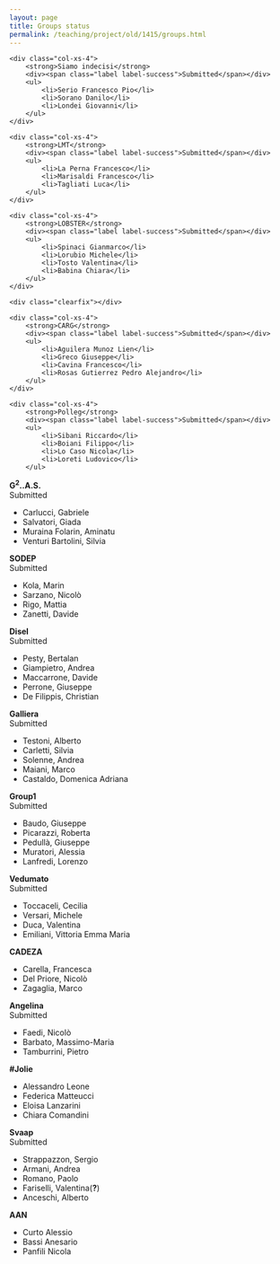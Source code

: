 ```yaml
---
layout: page
title: Groups status
permalink: /teaching/project/old/1415/groups.html
---
```


<div class="container-fluid">

	<div class="col-xs-4">
		<strong>Siamo indecisi</strong>
		<div><span class="label label-success">Submitted</span></div>
		<ul>
			<li>Serio Francesco Pio</li>
			<li>Sorano Danilo</li>
			<li>Londei Giovanni</li>
		</ul>
	</div>

	<div class="col-xs-4">
		<strong>LMT</strong>
		<div><span class="label label-success">Submitted</span></div>
		<ul>
			<li>La Perna Francesco</li>
			<li>Marisaldi Francesco</li>
			<li>Tagliati Luca</li>
		</ul>
	</div>

	<div class="col-xs-4">
		<strong>LOBSTER</strong>
		<div><span class="label label-success">Submitted</span></div>
		<ul>
			<li>Spinaci Gianmarco</li>
			<li>Lorubio Michele</li>
			<li>Tosto Valentina</li>
			<li>Babina Chiara</li>
		</ul>
	</div>

	<div class="clearfix"></div>

	<div class="col-xs-4">
		<strong>CARG</strong>
		<div><span class="label label-success">Submitted</span></div>
		<ul>
			<li>Aguilera Munoz Lien</li>
			<li>Greco Giuseppe</li>
			<li>Cavina Francesco</li>
			<li>Rosas Gutierrez Pedro Alejandro</li>
		</ul>
	</div>

	<div class="col-xs-4">
		<strong>Polleg​</strong>
		<div><span class="label label-success">Submitted</span></div>
		<ul>
			<li>Sibani Riccardo</li>
			<li>Boiani Filippo</li>
			<li>Lo Caso Nicola</li>
			<li>Loreti Ludovico</li>
		</ul>
</div>

<div class="col-xs-4">
	<strong>G<sup>2</sup>..A.S.</strong>
	<div><span class="label label-success">Submitted</span></div>
	<ul>
		<li>Carlucci, Gabriele</li>
		<li>Salvatori, Giada</li>
		<li>Muraina Folarin, Aminatu</li>
		<li>Venturi Bartolini, Silvia</li>
	</ul>
</div>

<div class="clearfix"></div>

<div class="col-xs-4">
	<strong>SODEP</strong>
	<div><span class="label label-success">Submitted</span></div>
	<ul>
		<li>Kola, Marin</li>
		<li>Sarzano, Nicolò</li>
		<li>Rigo, Mattia</li>
		<li>Zanetti, Davide</li>
	</ul>
</div>

<div class="col-xs-4">
	<strong>Disel</strong>
	<div><span class="label label-success">Submitted</span></div>
	<ul>
		<li>Pesty, Bertalan</li>
		<li>Giampietro, Andrea</li>
		<li>Maccarrone, Davide</li>
		<li>Perrone, Giuseppe</li>
		<li>De Filippis, Christian</li>
	</ul>
</div>

<div class="col-xs-4">
	<strong>Galliera</strong>
	<div><span class="label label-success">Submitted</span></div>
	<ul>
		<li>Testoni, Alberto</li>
		<li>Carletti, Silvia </li>
		<li>Solenne, Andrea </li>
		<li>Maiani, Marco </li>
		<li>Castaldo, Domenica Adriana </li>
	</ul>
</div>

<div class="clearfix"></div>

<div class="col-xs-4">
	<strong>Group1</strong>
	<div><span class="label label-success">Submitted</span></div>
	<ul>
	<li>Baudo, Giuseppe</li>
	<li>Picarazzi, Roberta</li>
	<li>Pedullà, Giuseppe</li>
	<li>Muratori, Alessia</li>
	<li>Lanfredi, Lorenzo</li>
	</ul>
</div>

<div class="col-xs-4">
	<strong>Vedumato</strong>
	<div><span class="label label-success">Submitted</span></div>
	<ul>
		<li>Toccaceli, Cecilia</li>
		<li>Versari, Michele</li>
		<li>Duca, Valentina</li>
		<li>Emiliani, Vittoria Emma Maria</li>
	</ul>
</div>

<div class="col-xs-4">
	<strong>CADEZA</strong>
	<ul>
		<li>Carella, Francesca</li>
		<li>Del Priore, Nicolò</li>
		<li>Zagaglia, Marco</li>
	</ul>
</div>

<div class="clearfix"></div>

<div class="col-xs-4">
	<strong>Angelina</strong>
	<div><span class="label label-success">Submitted</span></div>
	<ul>
		<li>Faedi, Nicolò</li>
		<li>Barbato, Massimo-Maria</li>
		<li>Tamburrini, Pietro</li>
	</ul>
</div>

<div class="col-xs-4">
	<strong>#Jolie</strong>
	<ul>
		<li>Alessandro Leone</li>
		<li>Federica Matteucci</li>
		<li>Eloisa Lanzarini</li>
		<li>Chiara Comandini</li>
	</ul>
</div>

<div class="col-xs-4">
	<strong>Svaap</strong>
	<div><span class="label label-success">Submitted</span></div>
	<ul>
		<li>Strappazzon, Sergio </li>
		<li>Armani, Andrea </li>
		<li>Romano, Paolo </li>
		<li>Fariselli, Valentina(<strong>?</strong>)</li>
		<li>Anceschi, Alberto </li>
	</ul>
</div>

<div class="clearfix"></div>

<div class="col-xs-4">
	<strong>AAN</strong>
	<ul>
		<li>Curto Alessio</li>
		<li>Bassi Anesario</li>
		<li>Panfili Nicola</li>
	</ul>
</div>

</div>